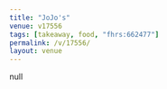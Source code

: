 ```yaml
---
title: "JoJo's"
venue: v17556
tags: [takeaway, food, "fhrs:662477"]
permalink: /v/17556/
layout: venue
---
```

null